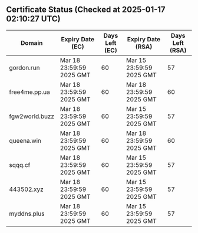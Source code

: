 ## Certificate Status (Checked at 2025-01-17 02:10:27 UTC)
| Domain | Expiry Date (EC) | Days Left (EC) | Expiry Date (RSA) | Days Left (RSA) |
|--------|-------------------|----------------|--------------------|--------------------|
| gordon.run | Mar 18 23:59:59 2025 GMT | 60 | Mar 15 23:59:59 2025 GMT | 57 |
| free4me.pp.ua | Mar 18 23:59:59 2025 GMT | 60 | Mar 18 23:59:59 2025 GMT | 60 |
| fgw2world.buzz | Mar 18 23:59:59 2025 GMT | 60 | Mar 15 23:59:59 2025 GMT | 57 |
| queena.win | Mar 18 23:59:59 2025 GMT | 60 | Mar 18 23:59:59 2025 GMT | 60 |
| sqqq.cf | Mar 18 23:59:59 2025 GMT | 60 | Mar 15 23:59:59 2025 GMT | 57 |
| 443502.xyz | Mar 18 23:59:59 2025 GMT | 60 | Mar 15 23:59:59 2025 GMT | 57 |
| myddns.plus | Mar 18 23:59:59 2025 GMT | 60 | Mar 15 23:59:59 2025 GMT | 57 |
